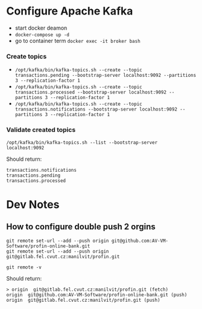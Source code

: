 Configure Apache Kafka
===========================
- start docker deamon
- ```docker-compose up -d```
- go to container term ```docker exec -it broker bash```


### Create topics 

- ```/opt/kafka/bin/kafka-topics.sh --create --topic transactions.pending --bootstrap-server localhost:9092 --partitions 3 --replication-factor 1```
- ```/opt/kafka/bin/kafka-topics.sh --create --topic transactions.processed --bootstrap-server localhost:9092 --partitions 3 --replication-factor 1```
- ```/opt/kafka/bin/kafka-topics.sh --create --topic transactions.notifications --bootstrap-server localhost:9092 --partitions 3 --replication-factor 1```

### Validate created topics
```/opt/kafka/bin/kafka-topics.sh --list --bootstrap-server localhost:9092```

Should return:
```
transactions.notifications
transactions.pending
transactions.processed
```


   Dev Notes
===========================
## How to configure double push 2 orgins
```
git remote set-url --add --push origin git@github.com:AV-VM-Software/profin-online-bank.git
git remote set-url --add --push origin git@gitlab.fel.cvut.cz:manilvit/profin.git
```
```
git remote -v
```
Should return:
```
> origin  git@gitlab.fel.cvut.cz:manilvit/profin.git (fetch)
origin  git@github.com:AV-VM-Software/profin-online-bank.git (push)
origin  git@gitlab.fel.cvut.cz:manilvit/profin.git (push)
```

